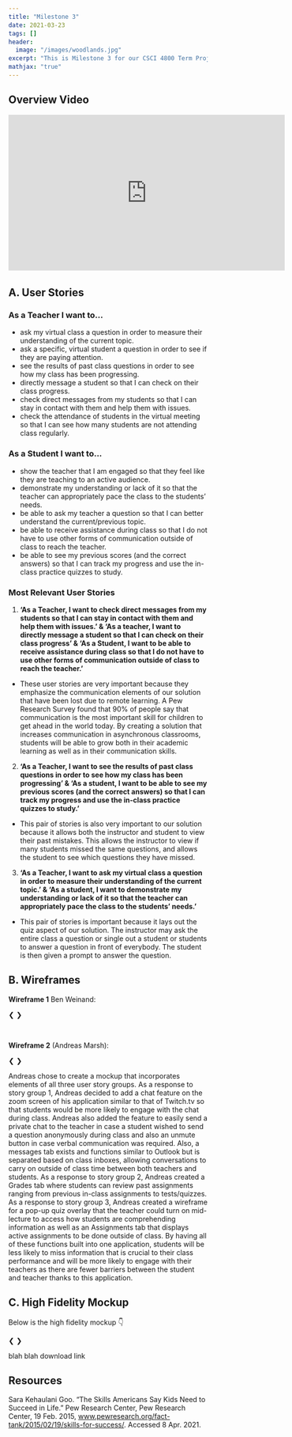 ```yaml
---
title: "Milestone 3"
date: 2021-03-23
tags: []
header: 
  image: "/images/woodlands.jpg"
excerpt: "This is Milestone 3 for our CSCI 4800 Term Project"
mathjax: "true"
---
```

## Overview Video

<iframe src="https://www.youtube.com/embed/r6d3gZ4I4-U" width="560" height="315" frameborder="0"> </iframe>

## A. User Stories

### As a Teacher I want to...

  - ask my virtual class a question in order to measure their understanding of the current topic.
  - ask a specific, virtual student a question in order to see if they are paying attention.
  - see the results of past class questions in order to see how my class has been progressing.
  - directly message a student so that I can check on their class progress.
  - check direct messages from my students so that I can stay in contact with them and help them with issues.
  - check the attendance of students in the virtual meeting so that I can see how many students are not attending class regularly.

### As a Student I want to...

  - show the teacher that I am engaged so that they feel like they are teaching to an active audience.
  - demonstrate my understanding or lack of it so that the teacher can appropriately pace the class to the students’ needs. 
  - be able to ask my teacher a question so that I can better understand the current/previous topic.
  - be able to receive assistance during class so that I do not have to use other forms of communication outside of class to reach the teacher.
  - be able to see my previous scores (and the correct answers) so that I can track my progress and use the in-class practice quizzes to study.
 
### Most Relevant User Stories

1. **‘As a Teacher, I want to check direct messages from my students so that I can stay in contact with them and help them with issues.’ & ‘As a teacher, I want to directly message a student so that I can check on their class progress’ & ‘As a Student, I want to be able to receive assistance during class so that I do not have to use other forms of communication outside of class to reach the teacher.’**
  - These user stories are very important because they emphasize the communication elements of our solution that have been lost due to remote learning. A Pew Research Survey found that 90% of people say that communication is the most important skill for children to get ahead in the world today. By creating a solution that increases communication in asynchronous classrooms, students will be able to grow both in their academic learning as well as in their communication skills.
2. **‘As a Teacher, I want to see the results of past class questions in order to see how my class has been progressing’ & ‘As a student, I want to be able to see my previous scores (and the correct answers) so that I can track my progress and use the in-class practice quizzes to study.’**
  - This pair of stories is also very important to our solution because it allows both the instructor and student to view their past mistakes. This allows the instructor to view if many students missed the same questions, and allows the student to see which questions they have missed.
3. **‘As a Teacher, I want to ask my virtual class a question in order to measure their understanding of the current topic.’ &  ‘As a student, I want to demonstrate my understanding or lack of it so that the teacher can appropriately pace the class to the students’ needs.’**
  - This pair of stories is important because it lays out the quiz aspect of our solution. The instructor may ask the entire class a question or single out a student or students to answer a question in front of everybody. The student is then given a prompt to answer the question.

## B. Wireframes

<html>
<head>
<meta name="viewport" content="width=device-width, initial-scale=1">
<style>
* {box-sizing: border-box}
.mySlides1, .mySlides2, .mySlides3 {display: none}
img {vertical-align: middle;}

/* Slideshow container */
.slideshow-container {
  max-width: 1000px;
  position: relative;
  margin: auto;
}

/* Next & previous buttons */
.prev, .next {
  cursor: pointer;
  position: absolute;
  top: 50%;
  width: auto;
  padding: 16px;
  margin-top: -22px;
  color: #f2f2f2;
  text-shadow: -1px 0 black, 0 1px black, 1px 0 black, 0 -1px black, 0px 2px 8px #2e2e2e, 0px 2px 12px black;
  font-weight: bold;
  font-size: 18px;
  transition: 0.6s ease;
  border-radius: 0 3px 3px 0;
  user-select: none;
}

/* Position the "next button" to the right */
.next {
  right: 0;
  border-radius: 3px 0 0 3px;
}

/* On hover, add a black background color with a little bit see-through */
.prev:hover, .next:hover {
  background-color: rgba(0,0,0,0.8);
}

/* Caption text */
.text {
  color: #f2f2f2;
  text-shadow: -1px 0 black, 0 1px black, 1px 0 black, 0 -1px black, 0px 2px 8px #2e2e2e, 0px 2px 12px black;
  font-size: 15px;
  padding: 8px 12px;
  position: absolute;
  bottom: 8px;
  width: 100%;
  text-align: center;
}

/* Number text (1/3 etc) */
.numbertext {
  color: #f2f2f2;
  text-shadow: -1px 0 black, 0 1px black, 1px 0 black, 0 -1px black, 0px 2px 8px #2e2e2e, 0px 2px 12px black;
  font-size: 12px;
  padding: 8px 12px;
  position: absolute;
  top: 0;
}

/* The dots/bullets/indicators */
.dot {
  cursor: pointer;
  height: 15px;
  width: 15px;
  margin: 0 2px;
  background-color: #bbb;
  border-radius: 50%;
  display: inline-block;
  transition: background-color 0.6s ease;
}

.active, .dot:hover {
  background-color: #717171;
}

/* Fading animation */
.fade {
  -webkit-animation-name: fade;
  -webkit-animation-duration: 1.5s;
  animation-name: fade;
  animation-duration: 1.5s;
}

@-webkit-keyframes fade {
  from {opacity: .4} 
  to {opacity: 1}
}

@keyframes fade {
  from {opacity: .4} 
  to {opacity: 1}
}

/* On smaller screens, decrease text size */
@media only screen and (max-width: 300px) {
  .prev, .next,.text {font-size: 11px}
}
</style>
</head>
<body>

<p><strong>Wireframe 1</strong> Ben Weinand:</p>
<!-- Slideshow container -->
<div class="slideshow-container">

  <!-- Full-width images with number and caption text -->
  <div class="mySlides1">
    <div class="numbertext">1 / 9</div>
    <img src="/images/BenWeinandMod3/1.png" style="width:100%">
    <div class="text">Home Screen</div>
  </div>

  <div class="mySlides1">
    <div class="numbertext">2 / 9</div>
    <img src="/images/BenWeinandMod3/2.png" style="width:100%">
    <div class="text">Messages Tab</div>
  </div>

  <div class="mySlides1">
    <div class="numbertext">3 / 9</div>
    <img src="/images/BenWeinandMod3/3.png" style="width:100%">
    <div class="text">Grades Tab</div>
  </div>
                     
  <div class="mySlides1">
    <div class="numbertext">4 / 9</div>
    <img src="/images/BenWeinandMod3/4.png" style="width:100%">
    <div class="text">Classes Overview</div>
  </div>
                    
  <div class="mySlides1">
    <div class="numbertext">5 / 9</div>
    <img src="/images/BenWeinandMod3/5.png" style="width:100%">
    <div class="text">Group Zoom</div>
  </div>
                     
  <div class="mySlides1">
    <div class="numbertext">6 / 9</div>
    <img src="/images/BenWeinandMod3/6.png" style="width:100%">
    <div class="text">Teacher Zoom</div>
  </div>
                    
  <div class="mySlides1">
    <div class="numbertext">7 / 9</div>
    <img src="/images/BenWeinandMod3/7.png" style="width:100%">
    <div class="text">Fullscreen Zoom</div>
  </div>
                    
  <div class="mySlides1">
    <div class="numbertext">8 / 9</div>
    <img src="/images/BenWeinandMod3/8.png" style="width:100%">
    <div class="text">Pop-up Quiz</div>
  </div>
                    
  <div class="mySlides1">
    <div class="numbertext">9 / 9</div>
    <img src="/images/BenWeinandMod3/9.png" style="width:100%">
    <div class="text">Quiz Tab</div>
  </div>

  <!-- Next and previous buttons -->
  <a class="prev" onclick="plusSlides(-1, 0)">&#10094;</a>
  <a class="next" onclick="plusSlides(1, 0)">&#10095;</a>
</div>

<!-- The dots/circles -->
<div style="text-align:center">
  <span class="dot" onclick="currentSlide(1, 0)"></span>
  <span class="dot" onclick="currentSlide(2, 0)"></span>
  <span class="dot" onclick="currentSlide(3, 0)"></span>
  <span class="dot" onclick="currentSlide(4, 0)"></span>
  <span class="dot" onclick="currentSlide(5, 0)"></span>
  <span class="dot" onclick="currentSlide(6, 0)"></span>
  <span class="dot" onclick="currentSlide(7, 0)"></span>
  <span class="dot" onclick="currentSlide(8, 0)"></span>
  <span class="dot" onclick="currentSlide(9, 0)"></span>
</div>
<br>

<p><strong>Wireframe 2</strong> (Andreas Marsh):</p>
<!-- Slideshow container -->
<div class="slideshow-container">

  <!-- Full-width images with number and caption text -->
  <div class="mySlides2">
    <div class="numbertext">1 / 5</div>
    <img src="/images/AndreasMarshMod3/zoomScreen.png" style="width:100%">
    <div class="text">Zoom Screen</div>
  </div>

  <div class="mySlides2">
    <div class="numbertext">2 / 5</div>
    <img src="/images/AndreasMarshMod3/zoomPopupQuiz.png" style="width:100%">
    <div class="text">Pop-up Quiz Overlay</div>
  </div>

  <div class="mySlides2">
    <div class="numbertext">3 / 5</div>
    <img src="/images/AndreasMarshMod3/messagesScreen.png" style="width:100%">
    <div class="text">Messages Screen</div>
  </div>
  
  <div class="mySlides2">
    <div class="numbertext">4 / 5</div>
    <img src="/images/AndreasMarshMod3/assignmentsScreen.png" style="width:100%">
    <div class="text">Assignments Screen</div>
  </div>
  
  <div class="mySlides2">
    <div class="numbertext">5 / 5</div>
    <img src="/images/AndreasMarshMod3/gradesScreen.png" style="width:100%">
    <div class="text">Grades Screen</div>
  </div>

  <!-- Next and previous buttons -->
  <a class="prev" onclick="plusSlides(-1, 1)">&#10094;</a>
  <a class="next" onclick="plusSlides(1, 1)">&#10095;</a>
</div>

<!-- The dots/circles -->
<div style="text-align:center">
  <span class="dot" onclick="currentSlide(1, 1)"></span>
  <span class="dot" onclick="currentSlide(2, 1)"></span>
  <span class="dot" onclick="currentSlide(3, 1)"></span>
  <span class="dot" onclick="currentSlide(4, 1)"></span>
  <span class="dot" onclick="currentSlide(5, 1)"></span>
</div>

<p>Andreas chose to create a mockup that incorporates elements of all three user story groups. As a response to story group 1, Andreas decided to add a chat feature on the zoom screen of his application similar to that of Twitch.tv so that students would be more likely to engage with the chat during class. Andreas also added the feature to easily send a private chat to the teacher in case a student wished to send a question anonymously during class and also an unmute button in case verbal communication was required. Also, a messages tab exists and functions similar to Outlook but is separated based on class inboxes, allowing conversations to carry on outside of class time between both teachers and students. As a response to story group 2, Andreas created a Grades tab where students can review past assignments ranging from previous in-class assignments to tests/quizzes. As a response to story group 3, Andreas created a wireframe for a pop-up quiz overlay that the teacher could turn on mid-lecture to access how students are comprehending information as well as an Assignments tab that displays active assignments to be done outside of class. By having all of these functions built into one application, students will be less likely to miss information that is crucial to their class performance and will be more likely to engage with their teachers as there are fewer barriers between the student and teacher thanks to this application.</p>
<h2>C. High Fidelity Mockup</h2>
<p>Below is the high fidelity mockup 👇</p>

<!-- Slideshow container -->
<div class="slideshow-container">

  <!-- Full-width images with number and caption text -->
  <div class="mySlides3">
    <div class="numbertext">1 / 3</div>
    <img src="/images/marsLake.jpg" style="width:100%">
    <div class="text">This is a lake that kind alooks like Mars</div>
  </div>

  <div class="mySlides3">
    <div class="numbertext">2 / 3</div>
    <img src="/images/mainCover.jpg" style="width:100%">
    <div class="text">I really liked this sunset</div>
  </div>

  <div class="mySlides3">
    <div class="numbertext">3 / 3</div>
    <img src="/images/mountain2.jpg" style="width:100%">
    <div class="text">A view from Cade's Cove</div>
  </div>

  <!-- Next and previous buttons -->
  <a class="prev" onclick="plusSlides(-1, 2)">&#10094;</a>
  <a class="next" onclick="plusSlides(1, 2)">&#10095;</a>
</div>

<!-- The dots/circles -->
<div style="text-align:center">
  <span class="dot" onclick="currentSlide(1, 2)"></span>
  <span class="dot" onclick="currentSlide(2, 2)"></span>
  <span class="dot" onclick="currentSlide(3, 2)"></span>
</div>

<script>
var slideIndex = [1,1,1];
var slideId = ["mySlides1", "mySlides2", "mySlides3"]
showSlides(1, 0);
showSlides(1, 1);
showSlides(1, 2);
  
function plusSlides(n, no) {
  showSlides(slideIndex[no] += n, no);
}

function currentSlide(n, no) {
  showSlides(slideIndex[no] = n, no);
}

function showSlides(n, no) {
  var i;
  var x = document.getElementsByClassName(slideId[no]);
  var dots = document.getElementsByClassName("dot");
  if (n > x.length) {slideIndex[no] = 1}    
  if (n < 1) {slideIndex[no] = x.length}
  for (i = 0; i < x.length; i++) {
      x[i].style.display = "none";  
  }
  for (i = 0; i < dots.length; i++) {
      dots[i].className = dots[i].className.replace(" active", "");
  }
  x[slideIndex[no]-1].style.display = "block";  
  dots[slideIndex[no]-1].className += " active";
}
</script>
</body>
</html> 


blah blah download link


## Resources

Sara Kehaulani Goo. “The Skills Americans Say Kids Need to Succeed in Life.” Pew Research Center, Pew Research Center, 19 Feb. 2015, www.pewresearch.org/fact-tank/2015/02/19/skills-for-success/. Accessed 8 Apr. 2021.
